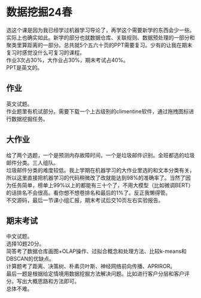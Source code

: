 # 数据挖掘24春
选这个课是因为我已经学过机器学习导论了，再学这个需要新学的东西会少一些。  
实际上也确实如此。新学的部分也就数据仓库、关联规则、数据预处理的一部分和聚类里算距离的一部分。总共就5个五六十页的PPT需要复习。少有的让我在期末复习时感觉没什么可复习的课程。      
作业3次占30%，大作业占30%，期末考试占40%。  
PPT是英文的。  
## 作业
英文试题。  
作业题里有机试部分。需要下载一个上古级别的climentine软件，通过拖拽图标进行数据挖掘任务。  
## 大作业
给了两个选题，一个是预测内存故障时间，一个是垃圾邮件识别。全班都选的垃圾邮件分类。三人组队。  
垃圾邮件分类的难度较低。我上学期在机器学习的大作业里选的和文本分类有关，所以这里直接把机器学习的代码稍微改了改就能达到98%的准确率了。当然了因为任务简单，榜单上99%以上的都能有三十个了，不用大模型（比如微调BERT）的话排名不会很高。看你想不想卷排名和最后的1%了。反正我懒得管。  
不交源码，最后一节课小组汇报，期末考试后交10页左右实验报告。  
## 期末考试
中文试题。  
选择10题20分。  
简答考了数据仓库画图+OLAP操作、过拟合概念和处理方法、比较k-means和DBSCAN的优缺点。  
计算题考了距离、决策树、朴素贝叶斯、神经网络前向传播、APRIROR。  
最后一题是根据给定情境用数据挖掘方法解决问题。比如进行客户分层和客户评分。写出大概思路和方法即可。  
总体不难。  